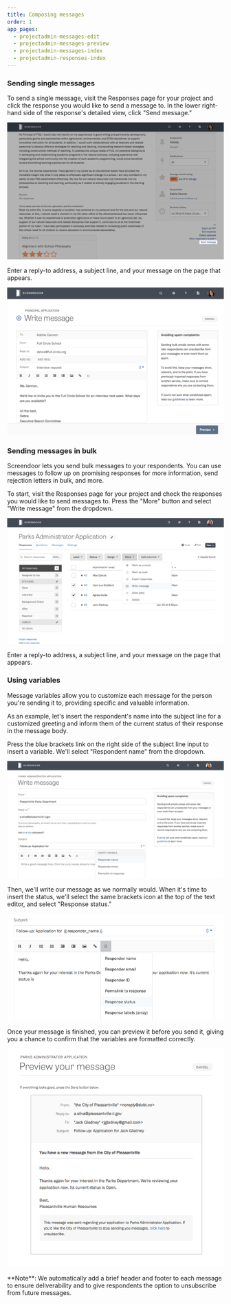 ```yaml
---
title: Composing messages
order: 1
app_pages:
  - projectadmin-messages-edit
  - projectadmin-messages-preview
  - projectadmin-messages-index
  - projectadmin-responses-index
---
```


### Sending single messages

To send a single message, visit the Responses page for your project and click the response you would like to send a message to. In the lower right-hand side of the response's detailed view, click "Send message."

![Sending a single message.](../images/messages_1.png)

Enter a reply-to address, a subject line, and your message on the page that appears.

![Writing a single message.](../images/messages_2.png)

### Sending messages in bulk

Screendoor lets you send bulk messages to your respondents. You can use messages to follow up on promising responses for more information, send rejection letters in bulk, and more.

To start, visit the Responses page for your project and check the responses you would like to send messages to. Press the "More" button and select "Write message" from the dropdown.

![Sending a bulk message.](../images/messages_3.png)

Enter a reply-to address, a subject line, and your message on the page that appears.

### Using variables

Message variables allow you to customize each message for the person you're sending it to, providing specific and valuable information.

As an example, let's insert the respondent's name into the subject line for a customized greeting and inform them of the current status of their response in the message body.

Press the blue brackets link on the right side of the subject line input to insert a variable. We'll select "Respondent name" from the dropdown.

![Inserting a name variable into the subject line.](../images/messages_4.png)

Then, we'll write our message as we normally would. When it's time to insert the status, we'll select the same brackets icon at the top of the text editor, and select "Response status."

![Inserting a status variable into the message body.](../images/messages_5.png)

Once your message is finished, you can preview it before you send it, giving you a chance to confirm that the variables are formatted correctly.

![Previewing messages with variables.](../images/messages_6.png)

<div class='alert'>
  **Note**: We automatically add a brief header and footer to each message to ensure deliverability and to give respondents the option to unsubscribe from future messages.
</div>
